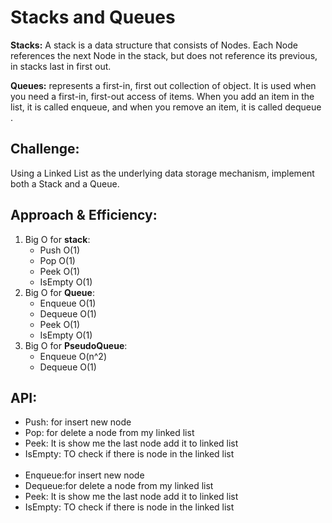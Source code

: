# **Stacks and Queues**
**Stacks:**
A stack is a data structure that consists of Nodes. Each Node references the next Node in the stack, but does not reference its previous, in stacks last in first out.

**Queues:**
represents a first-in, first out collection of object. It is used when you need a first-in, first-out access of items. When you add an item in the list, it is called enqueue, and when you remove an item, it is called dequeue .


## **Challenge:**
Using a Linked List as the underlying data storage mechanism, implement both a Stack and a Queue.

## **Approach & Efficiency:**
1. Big O for **stack**:
    - Push O(1)
    - Pop O(1)
    - Peek O(1)
    - IsEmpty O(1)
2. Big O for **Queue**:
    - Enqueue O(1)
    - Dequeue O(1)
    - Peek    O(1)
    - IsEmpty O(1)
3. Big O for **PseudoQueue**:
    - Enqueue O(n^2)
    - Dequeue O(1)

## **API:**

- Push: for insert new node 
- Pop: for delete a node from my linked list
- Peek: It is show me the last node add it to linked list
- IsEmpty: TO check if there is node in the linked list
<br/><br/>
- Enqueue:for insert new node
- Dequeue:for delete a node from my linked list
- Peek:  It is show me the last node add it to linked list
- IsEmpty: TO check if there is node in the linked list
